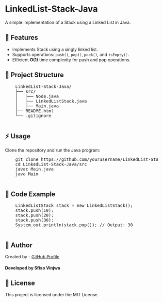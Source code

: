 <!DOCTYPE html>
<html>

<body>
    <h1>LinkedList-Stack-Java</h1>
    <p>A simple implementation of a Stack using a Linked List in Java.</p>
  
   <h2>📌 Features</h2>
    <ul>
        <li>Implements Stack using a singly linked list.</li>
        <li>Supports operations: <code>push()</code>, <code>pop()</code>, <code>peek()</code>, and <code>isEmpty()</code>.</li>
        <li>Efficient <strong>O(1)</strong> time complexity for push and pop operations.</li>
    </ul>
    
   <h2>📂 Project Structure</h2>
    <pre>
    LinkedList-Stack-Java/
    ├── src/
    │   ├── Node.java
    │   ├── LinkedListStack.java
    │   ├── Main.java
    ├── README.html
    └── .gitignore
    </pre>
    
   <h2>⚡ Usage</h2>
    <p>Clone the repository and run the Java program:</p>
    <pre>
    git clone https://github.com/yourusername/LinkedList-Stack-Java.git
    cd LinkedList-Stack-Java/src
    javac Main.java
    java Main
    </pre>
  
  <h2>📜 Code Example</h2>
    <pre>
    LinkedListStack stack = new LinkedListStack();
    stack.push(10);
    stack.push(20);
    stack.push(30);
    System.out.println(stack.pop()); // Output: 30
    </pre>
   
   <h2>📌 Author</h2>
    <p>Created by <strong></strong> - <a href="https://.com/yourusername">GitHub Profile</a></p>
   <h4>Developed by Sfiso Vinjwa</h4>
   <h2>📜 License</h2>
    <p>This project is licensed under the MIT License.</p>
</body>
</html>
